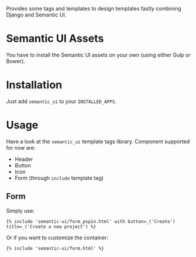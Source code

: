 Provides some tags and templates to design templates fastly combining Django and Semantic UI.

# Semantic UI Assets
You have to install the Semantic UI assets on your own (using either Gulp or Bower).

# Installation
Just add `semantic_ui` to your `INSTALLED_APPS`.

# Usage
Have a look at the `semantic_ui` template tags library.
Component supported for now are:

* Header
* Button
* Icon
* Form (through `include` template tag)

## Form

Simply use:

    {% include 'semantic-ui/form_popin.html' with button=_('Create') title=_('Create a new project') %}

Or if you want to customize the container:

    {% include 'semantic-ui/form.html' %}
